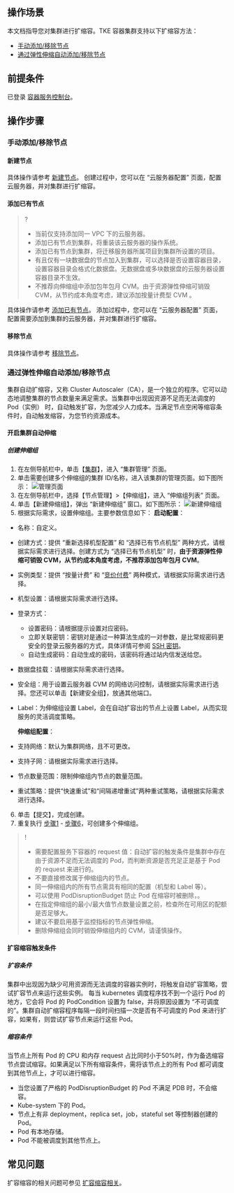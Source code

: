 ## 操作场景

本文档指导您对集群进行扩缩容。TKE 容器集群支持以下扩缩容方法：

- [手动添加/移除节点](#ManuallyAddAndRemove)
- [通过弹性伸缩自动添加/移除节点](#AutomaticAddAndRemove)

## 前提条件

已登录 [容器服务控制台](https://console.cloud.tencent.com/tke2)。

## 操作步骤

<span id="ManuallyAddAndRemove"></span>

### 手动添加/移除节点
#### 新建节点
具体操作请参考 [新建节点](https://cloud.tencent.com/document/product/457/32203#createNode)。
创建过程中，您可以在 “云服务器配置” 页面，配置云服务器，并对集群进行扩缩容。

#### 添加已有节点
> ?
> - 当前仅支持添加同一 VPC 下的云服务器。
> - 添加已有节点到集群，将重装该云服务器的操作系统。
> - 添加已有节点到集群，将迁移服务器所属项目到集群所设置的项目。
> - 有且仅有一块数据盘的节点加入到集群，可以选择是否设置容器目录，设置容器目录会格式化数据盘。无数据盘或多块数据盘的云服务器设置容器目录不生效。
> - 不推荐向伸缩组中添加包年包月 CVM。由于资源弹性伸缩可销毁 CVM，从节约成本角度考虑，建议添加按量计费型 CVM 。

具体操作请参考 [添加已有节点](https://cloud.tencent.com/document/product/457/32203#addExistingNode)。
添加过程中，您可以在 “云服务器配置” 页面，配置需要添加到集群的云服务器，并对集群进行扩缩容。

#### 移除节点
具体操作请参考 [移除节点](https://cloud.tencent.com/document/product/457/32204)。
<span id="AutomaticAddAndRemove"></span>

### 通过弹性伸缩自动添加/移除节点
集群自动扩缩容，又称 Cluster Autoscaler（CA），是一个独立的程序。它可以动态地调整集群的节点数量来满足需求。当集群中出现因资源不足而无法调度的 Pod（实例） 时，自动触发扩容，为您减少人力成本。当满足节点空闲等缩容条件时，自动触发缩容，为您节约资源成本。

#### 开启集群自动伸缩
##### 创建伸缩组
1. <span id="step1">在左侧导航栏中，单击【[集群](https://console.cloud.tencent.com/tke2/cluster?rid=4)】，进入 “集群管理” 页面。</span>
2. 单击需要创建多个伸缩组的集群 ID/名称，进入该集群的管理页面。如下图所示：
![管理页面](https://main.qcloudimg.com/raw/0ebce98c546da319b216fb939c3f2522.png)
3. 在左侧导航栏中，选择【节点管理】>【伸缩组】，进入 “伸缩组列表” 页面。
4. 单击【新建伸缩组】，弹出 “新建伸缩组” 窗口。如下图所示：
![新建伸缩组](https://main.qcloudimg.com/raw/ec92b15289ad89f7a34039d361dd1dc6.png)
5. 根据实际需求，设置伸缩组。主要参数信息如下：
**启动配置**：
 - 名称：自定义。
 - 创建方式：提供 “重新选择机型配置” 和 “选择已有节点机型” 两种方式，请根据实际需求进行选择。创建方式为 “选择已有节点机型” 时，**由于资源弹性伸缩可销毁 CVM，从节约成本角度考虑，不推荐添加包年包月 CVM**。
 - 实例类型：提供 “按量计费” 和 “[竞价付费](https://cloud.tencent.com/document/product/213/17816)” 两种模式，请根据实际需求进行选择。
 - 机型设置：请根据实际需求进行选择。
 - 登录方式：
    - 设置密码：请根据提示设置对应密码。
    - 立即关联密钥：密钥对是通过一种算法生成的一对参数，是比常规密码更安全的登录云服务器的方式，具体详情可参阅 [SSH 密钥](https://cloud.tencent.com/document/product/213/6092)。
     - 自动生成密码：自动生成的密码，该密码将通过站内信发送给您。
 - 数据盘挂载：请根据实际需求进行选择。
 - 安全组：用于设置云服务器 CVM 的网络访问控制，请根据实际需求进行选择。您还可以单击【新建安全组】，放通其他端口。
 - Label：为伸缩组设置 Label，会在自动扩容出的节点上设置 Label，从而实现服务的灵活调度策略。

   **伸缩组配置**：
 - 支持网络：默认为集群网络，且不可更改。
 - 支持子网：请根据实际需求进行选择。
 - 节点数量范围：限制伸缩组内节点的数量范围。
 - 重试策略：提供“快速重试”和“间隔递增重试”两种重试策略，请根据实际需求进行选择。
6. <span id="step6">单击【提交】，完成创建。</span>
7. 重复执行 [步骤1](#step1) - [步骤6](#step6)，可创建多个伸缩组。

> ! 
> - 需要配置服务下容器的 request 值：自动扩容的触发条件是集群中存在由于资源不足而无法调度的 Pod，而判断资源是否充足正是基于 Pod 的 request 来进行的。
> - 不要直接修改属于伸缩组内的节点。
> - 同一伸缩组内的所有节点需具有相同的配置（机型和 Label 等）。
> - 可以使用 PodDisruptionBudget 防止 Pod 在缩容时被删除，。
> - 在指定伸缩组的最小/最大值节点数量设置之前，检查所在可用区的配额是否足够大。
> - 建议不要启用基于监控指标的节点弹性伸缩。
> - 删除伸缩组会同时销毁伸缩组内的 CVM，请谨慎操作。


#### 扩容缩容触发条件
##### 扩容条件
集群中出现因为缺少可用资源而无法调度的容器实例时，将触发自动扩容策略，尝试扩容节点来运行这些实例。
每当 kubernetes 调度程序找不到一个运行 Pod 的地方，它会将 Pod 的 PodCondition 设置为 false，并将原因设置为 “不可调度的”。集群自动扩缩容程序每隔一段时间扫描一次是否有不可调度的 Pod 来进行扩容，如果有，则尝试扩容节点来运行这些 Pod。

##### 缩容条件
当节点上所有 Pod 的 CPU 和内存 request 占比同时小于50%时，作为备选缩容节点尝试缩容。如果满足以下所有缩容条件，需将该节点上的所有 Pod 都可调度到其他节点上，才可以进行缩容。
- 当您设置了严格的 PodDisruptionBudget 的 Pod 不满足 PDB 时，不会缩容。
- Kube-system 下的 Pod。
- 节点上有非 deployment，replica set，job，stateful set 等控制器创建的 Pod。
- Pod 有本地存储。
- Pod 不能被调度到其他节点上。

## 常见问题

扩容缩容的相关问题可参见 [扩容缩容相关](https://cloud.tencent.com/document/product/457/32316)。
